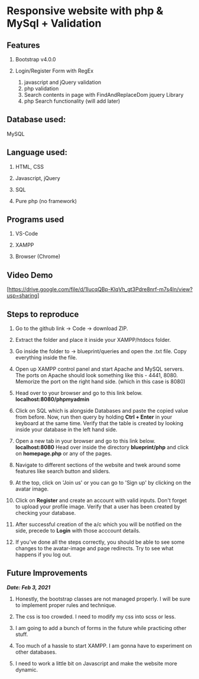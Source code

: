# Responsive website with php & MySql + Validation

## Features

1. Bootstrap v4.0.0

1. Login/Register Form with RegEx

   1. javascript and jQuery validation
   1. php validation
   1. Search contents in page with FindAndReplaceDom jquery Library
   1. php Search functionality (will add later)

## Database used:

MySQL

## Language used:

1. HTML, CSS

1. Javascript, jQuery

1. SQL

1. Pure php (no framework)

## Programs used

1. VS-Code

1. XAMPP

1. Browser (Chrome)

## Video Demo

[https://drive.google.com/file/d/1IucqQBp-KlqVh_gt3Pdre8nrf-m7s4ln/view?usp=sharing]

## Steps to reproduce

1. Go to the github link -> Code -> download ZIP.

1. Extract the folder and place it inside your XAMPP/htdocs folder.

1. Go inside the folder to -> blueprint/queries and open the .txt file.
   Copy everything inside the file.

1. Open up XAMPP control panel and start Apache and MySQL servers.
   The ports on Apache should look something like this - 4441, 8080.
   Memorize the port on the right hand side. (which in this case is 8080)

1. Head over to your browser and go to this link below.
   **localhost:8080/phpmyadmin**

1. Click on SQL which is alongside Databases and paste the copied value from before.
   Now, run then query by holding **Ctrl + Enter** in your keyboard at the same time.
   Verify that the table is created by looking inside your database in the left hand side.

1. Open a new tab in your browser and go to this link below.
   **localhost:8080**
   Head over inside the directory **blueprint/php** and click on **homepage.php** or any of the pages.

1. Navigate to different sections of the website and twek around some features like search button and sliders.

1. At the top, click on 'Join us' or you can go to 'Sign up' by clicking on the avatar image.

1. Click on **Register** and create an account with valid inputs. Don't forget to upload your profile image.
   Verify that a user has been created by checking your database.

1. After successful creation of the a/c which you will be notified on the side,
   precede to **Login** with those acccount details.

1. If you've done all the steps correctly, you should be able to see some changes to the avatar-image and page redirects.
   Try to see what happens if you log out.
   
## Future Improvements

***Date: Feb 3, 2021***

   1. Honestly, the bootstrap classes are not managed properly. I will be sure to implement proper rules and technique.

   1. The css is too crowded. I need to modify my css into scss or less.

   1. I am going to add a bunch of forms in the future while practicing other stuff.

   1. Too much of a hassle to start XAMPP. I am gonna have to experiment on other databases.

   1. I need to work a little bit on Javascript and make the website more dynamic.

